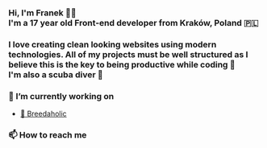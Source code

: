 ### Hi, I'm Franek 👋🏼 <br /> I'm a 17 year old Front-end developer from Kraków, Poland 🇵🇱
### I love creating clean looking websites using modern technologies. All of my projects must be well structured as I believe this is the key to being productive while coding 🧼 <br /> I'm also a scuba diver 🤿

### 🔭 I’m currently working on
- [🐾 Breedaholic](https://github.com/franekostrowski/breedaholic)
### 📫 How to reach me
<!--
- 👯 I’m looking to collaborate on ...
- 🤔 I’m looking for help with ...
- 💬 Ask me about ...
- 😄 Pronouns: ...
- ⚡ Fun fact: ...
-->


